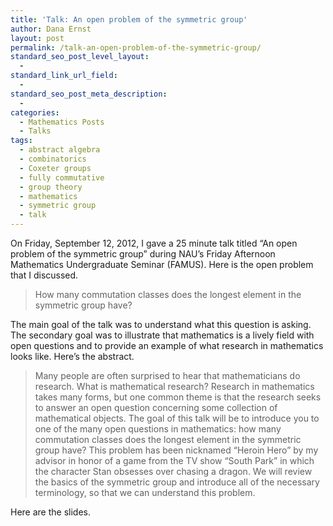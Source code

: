 ```yaml
---
title: 'Talk: An open problem of the symmetric group'
author: Dana Ernst
layout: post
permalink: /talk-an-open-problem-of-the-symmetric-group/
standard_seo_post_level_layout:
  - 
standard_link_url_field:
  - 
standard_seo_post_meta_description:
  - 
categories:
  - Mathematics Posts
  - Talks
tags:
  - abstract algebra
  - combinatorics
  - Coxeter groups
  - fully commutative
  - group theory
  - mathematics
  - symmetric group
  - talk
---
```

<div class="kcite-section" kcite-section-id="349">
  <p>
    On Friday, September 12, 2012, I gave a 25 minute talk titled &#8220;An open problem of the symmetric group&#8221; during NAU&#8217;s Friday Afternoon Mathematics Undergraduate Seminar (FAMUS). Here is the open problem that I discussed.
  </p>
  
  <blockquote>
    <p>
      How many commutation classes does the longest element in the symmetric group have?
    </p>
  </blockquote>
  
  <p>
    The main goal of the talk was to understand what this question is asking. The secondary goal was to illustrate that mathematics is a lively field with open questions and to provide an example of what research in mathematics looks like. Here&#8217;s the abstract.
  </p>
  
  <blockquote>
    <p>
      Many people are often surprised to hear that mathematicians do research. What is mathematical research? Research in mathematics takes many forms, but one common theme is that the research seeks to answer an open question concerning some collection of mathematical objects. The goal of this talk will be to introduce you to one of the many open questions in mathematics: how many commutation classes does the longest element in the symmetric group have? This problem has been nicknamed &#8220;Heroin Hero&#8221; by my advisor in honor of a game from the TV show &#8220;South Park&#8221; in which the character Stan obsesses over chasing a dragon. We will review the basics of the symmetric group and introduce all of the necessary terminology, so that we can understand this problem.
    </p>
  </blockquote>
  
  <p>
    Here are the slides.
  </p>
  
  <div>
  </div>
  
  <!-- kcite active, but no citations found -->
</div>

<!-- kcite-section 349 -->